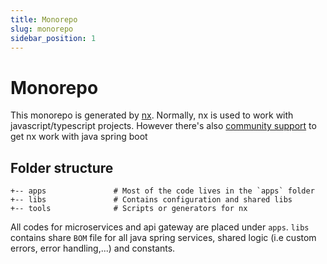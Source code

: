 ```yaml
---
title: Monorepo
slug: monorepo
sidebar_position: 1
---
```


# Monorepo

This monorepo is generated by [nx](https://nx.dev/getting-started/intro). Normally, nx is used to work with javascript/typescript projects. However there's also [community support](https://github.com/tinesoft/nxrocks/tree/develop/packages/nx-spring-boot) to get nx work with java spring boot

## Folder structure

```
+-- apps               # Most of the code lives in the `apps` folder
+-- libs               # Contains configuration and shared libs
+-- tools 			   # Scripts or generators for nx
```

All codes for microservices and api gateway are placed under `apps`. `libs` contains share `BOM` file for all java spring services, shared logic (i.e custom errors, error handling,...) and constants.
